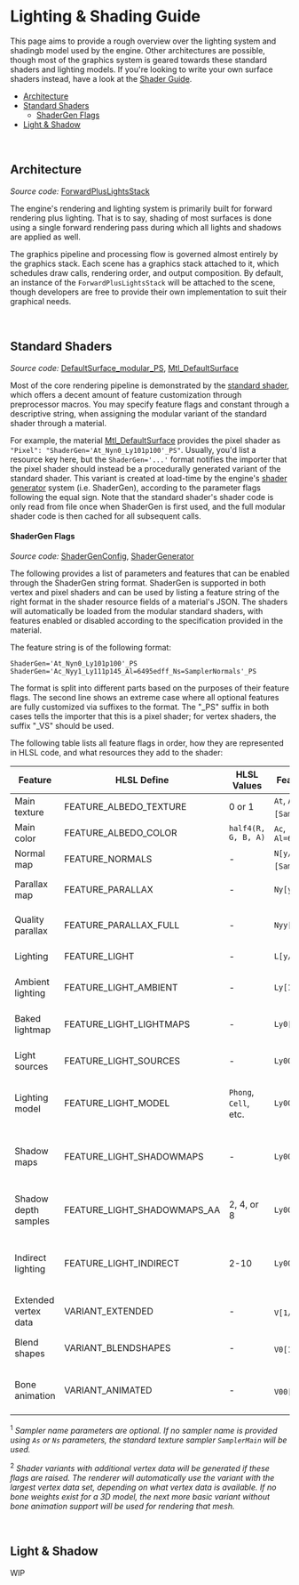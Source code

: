 <h1>Lighting & Shading Guide</h1>

This page aims to provide a rough overview over the lighting system and shadingb model used by the engine. Other architectures are possible, though most of the graphics system is geared towards these standard shaders and lighting models.
If you're looking to write your own surface shaders instead, have a look at the [Shader Guide](./Shader%20Guide.md).
<br>

- [Architecture](#architecture)
- [Standard Shaders](#standard-shaders)
    - [ShaderGen Flags](#shadergen-flags)
- [Light \& Shadow](#light--shadow)

<br>


## Architecture
_Source code:_ [ForwardPlusLightsStack](../../FragEngine3/Graphics/Stack/ForwardPlusLightsStack.cs)

The engine's rendering and lighting system is primarily built for forward rendering plus lighting.
That is to say, shading of most surfaces is done using a single forward rendering pass during which all lights and shadows are applied as well.

The graphics pipeline and processing flow is governed almost entirely by the graphics stack. Each scene has a graphics stack attached to it, which schedules draw calls, rendering order, and output composition. By default, an instance of the `ForwardPlusLightsStack` will be attached to the scene, though developers are free to provide their own implementation to suit their graphical needs.

<br>


## Standard Shaders
_Source code:_ [DefaultSurface_modular_PS](../../data/core/shaders/DefaultSurface_modular_PS.hlsl), [Mtl_DefaultSurface](../../data/core/materials/Mtl_DefaultSurface.json)

Most of the core rendering pipeline is demonstrated by the [standard shader](../../data/core/shaders/DefaultSurface_modular_PS.hlsl), which offers a decent amount of feature customization through preprocessor macros. You may specify feature flags and constant through a descriptive string, when assigning the modular variant of the standard shader through a material.

For example, the material [Mtl_DefaultSurface](../../data/core/materials/Mtl_DefaultSurface.json) provides the pixel shader as `"Pixel": "ShaderGen='At_Nyn0_Ly101p100'_PS"`. Usually, you'd list a resource key here, but the `ShaderGen='...'` format notifies the importer that the pixel shader should instead be a procedurally generated variant of the standard shader. This variant is created at load-time by the engine's [shader generator](../../FragEngine3/Graphics/Resources/ShaderGen/ShaderGenerator.cs) system (i.e. ShaderGen), according to the parameter flags following the equal sign. Note that the standard shader's shader code is only read from file once when ShaderGen is first used, and the full modular shader code is then cached for all subsequent calls.


#### ShaderGen Flags
_Source code:_ [ShaderGenConfig](../../FragEngine3/Graphics/Resources/ShaderGen/ShaderGenConfig.cs), [ShaderGenerator](../../FragEngine3/Graphics/Resources/ShaderGen/ShaderGenerator.cs)

The following provides a list of parameters and features that can be enabled through the ShaderGen string format. ShaderGen is supported in both vertex and pixel shaders and can be used by listing a feature string of the right format in the shader resource fields of a material's JSON. The shaders will automatically be loaded from the modular standard shaders, with features enabled or disabled according to the specification provided in the material.

The feature string is of the following format:
```
ShaderGen='At_Nyn0_Ly101p100'_PS
ShaderGen='Ac_Nyy1_Ly111p145_Al=6495edff_Ns=SamplerNormals'_PS
```
The format is split into different parts based on the purposes of their feature flags.
The second line shows an extreme case where all optional features are fully customized via suffixes to the format.
The "_PS" suffix in both cases tells the importer that this is a pixel shader; for vertex shaders, the suffix "_VS" should be used.

The following table lists all feature flags in order, how they are represented in HLSL code, and what resources they add to the shader:

| Feature              | HLSL Define                 | HLSL Values           | Feature Flags                        | Resources                      | Description                                     |
| -------------------- | --------------------------- | --------------------- | ------------------------------------ | ------------------------------ | ----------------------------------------------- |
| Main texture         | FEATURE_ALBEDO_TEXTURE      | 0 or 1                | `At`, `As=[Sampler]`<sup>1</sup>     | `TexMain`,<br> `SamplerMain`   | Base albedo/color                               |
| Main color           | FEATURE_ALBEDO_COLOR        | `half4(R, G, B, A)`   | `Ac`, `Al=6495edff`                  | -                              | Base color/tint                                 |
| Normal map           | FEATURE_NORMALS             | -                     | `N[y/n]`, `Ns=[Sampler]`<sup>1</sup> | `TexNormal`,<br> `SamplerMain` | Surface normals                                 |
| Parallax map         | FEATURE_PARALLAX            | -                     | `Ny[y/n]`                            | `TexParallax`,<br> `SamplerMain`,<br> `CBCamera` | Parallax/Height map           |
| Quality parallax     | FEATURE_PARALLAX_FULL       | -                     | `Nyy[1/0]`                           | -                              | Slower but better parallax mapping              |
| Lighting             | FEATURE_LIGHT               | -                     | `L[y/n]`                             | -                              | Enables all lighting                            |
| Ambient lighting     | FEATURE_LIGHT_AMBIENT       | -                     | `Ly[1/0]`                            | `CBScene`                      | Scene's ambient lighting                        |
| Baked lightmap       | FEATURE_LIGHT_LIGHTMAPS     | -                     | `Ly0[1/0]`                           | `TexLightmap`,<br> `SamplerMain` | Lighting from a pre-baked light map           |
| Light sources        | FEATURE_LIGHT_SOURCES       | -                     | `Ly00[1/0]`                          | `BufLights`,<br> `CBCamera`    | Active lighting from light sources              |
| Lighting model       | FEATURE_LIGHT_MODEL         | `Phong`, `Cell`, etc. | `Ly001[p/c/...]`                     | -                              | Which lighting model to use, default is Phong   |
| Shadow maps          | FEATURE_LIGHT_SHADOWMAPS    | -                     | `Ly001p[1/0]`                        | `TexShadowMaps`,<br> `BufShadowMatrices`,<br> `SamplerShadowMaps` | Shadows projected using shadow/depth maps |
| Shadow depth samples | FEATURE_LIGHT_SHADOWMAPS_AA | 2, 4, or 8            | `Ly001p1[1/0]`                       | `TexShadowMaps`,<br> `SamplerShadowMaps` | Number of shadow depth samples per pixel |
| Indirect lighting    | FEATURE_LIGHT_INDIRECT      | 2-10                  | `Ly001p10[1/0]`                      | `TexShadowNormalMaps`          | Indirect lighting approximated from shadow maps |
| Extended vertex data | VARIANT_EXTENDED            | -                     | `V[1/0]`<sup>2</sup>                 | Vertex buffer 1                | Variant with extended vertex data               |
| Blend shapes         | VARIANT_BLENDSHAPES         | -                     | `V0[1/0]`<sup>2</sup>                | Vertex buffer 2                | Variant with blend shape data                   |
| Bone animation       | VARIANT_ANIMATED            | -                     | `V00[1/0]`<sup>2</sup>               | Vertex buffer 3                | Variant with bone animation weight data         |

<sup>1</sup> _Sampler name parameters are optional. If no sampler name is provided using `As` or `Ns` parameters, the standard texture sampler `SamplerMain` will be used._

<sup>2</sup> _Shader variants with additional vertex data will be generated if these flags are raised. The renderer will automatically use the variant with the largest vertex data set, depending on what vertex data is available. If no bone weights exist for a 3D model, the next more basic variant without bone animation support will be used for rendering that mesh._

<br>


## Light & Shadow

WIP
